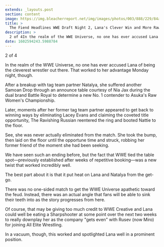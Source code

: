 ```yaml
--- 
extends: _layouts.post 
section: content 
image: https://img.bleacherreport.net/img/images/photos/003/888/229/84a0e8029165660ba0307179b6f9f1ed_crop_exact.jpg?w=1200&h=1200&q=75 
title: > 
  The Fiend Headlines WWE Draft Night 2, Lana's Clever Win and More Raw Fallout 
description: > 
  2 of 4In the realm of the WWE Universe, no one has ever accused Lana of being the cleverest wrestler out there.After a breakup with tag team partner Natalya, she suffered another Samoan Drop through an announce table courtesy of Nia Jax during the dual brand Battle Royal to determine a new No.Later, moments after her former tag team partner appeared to get back to winning ways by eliminating Lacey Evans and claiming the coveted title opportunity, The Ravishing Russian reentered the ring and booted Nattie to the floor.The best part about it is that it put heat on Lana and Natalya from the get-go.There was no one-sided match to get the WWE Universe apathetic toward the feud. 
date: 1602594243.5988784 
--- 
```

2 of 4

In the realm of the WWE Universe, no one has ever accused Lana of being the cleverest wrestler out there. That worked to her advantage Monday night, though.

After a breakup with tag team partner Natalya, she suffered another Samoan Drop through an announce table courtesy of Nia Jax during the dual brand Battle Royal to determine a new No. 1 contender to Asuka's Raw Women's Championship.

Later, moments after her former tag team partner appeared to get back to winning ways by eliminating Lacey Evans and claiming the coveted title opportunity, The Ravishing Russian reentered the ring and booted Nattie to the floor.

See, she was never actually eliminated from the match. She took the bump, then laid on the floor until the opportune time and struck, robbing her former friend of the moment she had been seeking.

We have seen such an ending before, but the fact that WWE tied the table spot—previously established after weeks of repetitive booking—was a new twist that worked incredibly well.

The best part about it is that it put heat on Lana and Natalya from the get-go.

There was no one-sided match to get the WWE Universe apathetic toward the feud. Instead, there was an actual angle that fans will be able to sink their teeth into as the story progresses from here.

Of course, that may be giving too much credit to WWE Creative and Lana could well be eating a Sharpshooter at some point over the next two weeks to really downplay her as the company "gets even" with Rusev (now Miro) for joining All Elite Wrestling.

In a vacuum, though, this worked and spotlighted Lana well in a prominent position.